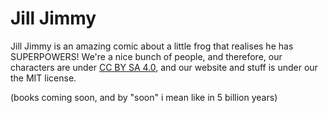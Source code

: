 # Jill Jimmy
Jill Jimmy is an amazing comic about a little frog that realises he has SUPERPOWERS!
We're a nice bunch of people, and therefore, our characters are under [CC BY SA 4.0](https://creativecommons.org/licenses/by-sa/4.0/deed.en), and our website and stuff is under our the MIT license.

(books coming soon, and by "soon" i mean like in 5 billion years)

<!---
JillJimmy/JillJimmy is a ✨ special ✨ repository because its `README.md` (this file) appears on your GitHub profile.
You can click the Preview link to take a look at your changes.
--->
